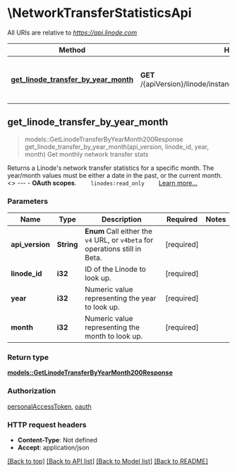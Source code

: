 # \NetworkTransferStatisticsApi

All URIs are relative to *https://api.linode.com*

Method | HTTP request | Description
------------- | ------------- | -------------
[**get_linode_transfer_by_year_month**](NetworkTransferStatisticsApi.md#get_linode_transfer_by_year_month) | **GET** /{apiVersion}/linode/instances/{linodeId}/transfer/{year}/{month} | Get monthly network transfer stats



## get_linode_transfer_by_year_month

> models::GetLinodeTransferByYearMonth200Response get_linode_transfer_by_year_month(api_version, linode_id, year, month)
Get monthly network transfer stats

Returns a Linode's network transfer statistics for a specific month. The year/month values must be either a date in the past, or the current month.   <<LB>>  ---   - __OAuth scopes__.      ```     linodes:read_only     ```      [Learn more...](https://techdocs.akamai.com/linode-api/reference/get-started#oauth)

### Parameters


Name | Type | Description  | Required | Notes
------------- | ------------- | ------------- | ------------- | -------------
**api_version** | **String** | __Enum__ Call either the `v4` URL, or `v4beta` for operations still in Beta. | [required] |
**linode_id** | **i32** | ID of the Linode to look up. | [required] |
**year** | **i32** | Numeric value representing the year to look up. | [required] |
**month** | **i32** | Numeric value representing the month to look up. | [required] |

### Return type

[**models::GetLinodeTransferByYearMonth200Response**](get_linode_transfer_by_year_month_200_response.md)

### Authorization

[personalAccessToken](../README.md#personalAccessToken), [oauth](../README.md#oauth)

### HTTP request headers

- **Content-Type**: Not defined
- **Accept**: application/json

[[Back to top]](#) [[Back to API list]](../README.md#documentation-for-api-endpoints) [[Back to Model list]](../README.md#documentation-for-models) [[Back to README]](../README.md)

